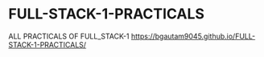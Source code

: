 # FULL-STACK-1-PRACTICALS
ALL PRACTICALS OF FULL_STACK-1
 https://bgautam9045.github.io/FULL-STACK-1-PRACTICALS/
